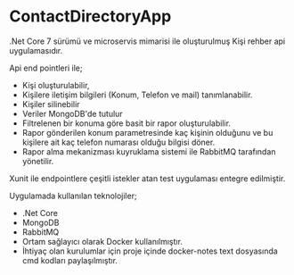 # ContactDirectoryApp
.Net Core 7 sürümü ve microservis mimarisi ile oluşturulmuş Kişi rehber api uygulamasıdır.

Api end pointleri ile;
  -  Kişi oluşturulabilir,
  -  Kişilere iletişim bilgileri (Konum, Telefon ve mail) tanımlanabilir.
  -  Kişiler silinebilir
  -  Veriler MongoDB'de tutulur
  -  Filtrelenen bir konuma göre basit bir rapor oluşturulabilir.
  -  Rapor gönderilen konum parametresinde kaç kişinin olduğunu ve bu kişilere ait kaç telefon numarası olduğu bilgisi döner.
  -  Rapor alma mekanizması kuyruklama sistemi ile RabbitMQ tarafından yönetilir.
 
Xunit ile endpointlere çeşitli istekler atan test uygulaması entegre edilmiştir.
    
Uygulamada kullanılan teknolojiler;
 - .Net Core
 - MongoDB
 - RabbitMQ
 - Ortam sağlayıcı olarak Docker kullanılmıştır.
 - İhtiyaç olan kurulumlar için proje içinde docker-notes text dosyasında cmd kodları paylaşılmıştır.
